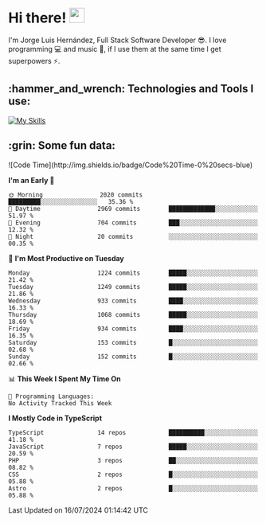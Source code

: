 <h1 align="left">
 <abc>
  <br>Hi there! <img src="https://user-images.githubusercontent.com/42378118/110234147-e3259600-7f4e-11eb-95be-0c4047144dea.gif" width="30"><br>
 </abc>
</h1>

I'm Jorge Luis Hernández, Full Stack Software Developer :sunglasses:. I love programming :computer: and music :musical_score:, if I use them at the same time I get superpowers :zap:. 


<h2 align="left">:hammer_and_wrench: Technologies and Tools I use:</h2>

[![My Skills](https://skillicons.dev/icons?i=js,ts,html,css,py,vue,react,next,nest,postgres,mysql)](https://skillicons.dev)

<h2 align="left">:grin: Some fun data:</h2>
<!--START_SECTION:waka-->
![Code Time](http://img.shields.io/badge/Code%20Time-0%20secs-blue)

**I'm an Early 🐤** 

```text
🌞 Morning                2020 commits        █████████░░░░░░░░░░░░░░░░   35.36 % 
🌆 Daytime                2969 commits        █████████████░░░░░░░░░░░░   51.97 % 
🌃 Evening                704 commits         ███░░░░░░░░░░░░░░░░░░░░░░   12.32 % 
🌙 Night                  20 commits          ░░░░░░░░░░░░░░░░░░░░░░░░░   00.35 % 
```
📅 **I'm Most Productive on Tuesday** 

```text
Monday                   1224 commits        █████░░░░░░░░░░░░░░░░░░░░   21.42 % 
Tuesday                  1249 commits        █████░░░░░░░░░░░░░░░░░░░░   21.86 % 
Wednesday                933 commits         ████░░░░░░░░░░░░░░░░░░░░░   16.33 % 
Thursday                 1068 commits        █████░░░░░░░░░░░░░░░░░░░░   18.69 % 
Friday                   934 commits         ████░░░░░░░░░░░░░░░░░░░░░   16.35 % 
Saturday                 153 commits         █░░░░░░░░░░░░░░░░░░░░░░░░   02.68 % 
Sunday                   152 commits         █░░░░░░░░░░░░░░░░░░░░░░░░   02.66 % 
```


📊 **This Week I Spent My Time On** 

```text
💬 Programming Languages: 
No Activity Tracked This Week
```

**I Mostly Code in TypeScript** 

```text
TypeScript               14 repos            ██████████░░░░░░░░░░░░░░░   41.18 % 
JavaScript               7 repos             █████░░░░░░░░░░░░░░░░░░░░   20.59 % 
PHP                      3 repos             ██░░░░░░░░░░░░░░░░░░░░░░░   08.82 % 
CSS                      2 repos             █░░░░░░░░░░░░░░░░░░░░░░░░   05.88 % 
Astro                    2 repos             █░░░░░░░░░░░░░░░░░░░░░░░░   05.88 % 
```




 Last Updated on 16/07/2024 01:14:42 UTC
<!--END_SECTION:waka-->
